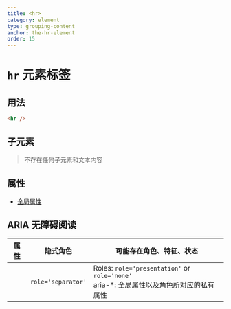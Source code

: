 ```yaml
---
title: <hr>
category: element
type: grouping-content
anchor: the-hr-element
order: 15
---
```


# `hr` 元素标签

## 用法

```html
<hr />
```

## 子元素

> 不存在任何子元素和文本内容

## 属性

* [全局属性](/front-end/HTML/attribute#anchor-全局属性)

## ARIA 无障碍阅读

| 属性 | 隐式角色 | 可能存在角色、特征、状态 |
| ---- | ---- | ---- |
| | `role='separator'` | Roles: `role='presentation'` or `role='none'` <br> aria-*: 全局属性以及角色所对应的私有属性 |
